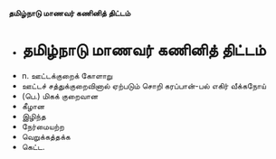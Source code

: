 **தமிழ்நாடு மாணவர் கணினித் திட்டம்**
- # தமிழ்நாடு மாணவர் கணினித் திட்டம்
- n. ஊட்டக்குறைக் கோளாறு
- ஊட்டச் சத்துக்குறைவினால் ஏற்படும் சொறி கரப்பான்-பல் எகிர் வீக்கநோய்
- (பெ.) மிகக் குறைவான
- கீழான
- இழிந்த
- நேர்மையற்ற
- வெறுக்கத்தக்க
- கெட்ட.

